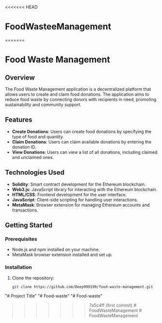 <<<<<<< HEAD
# FoodWasteeManagement
=======
# Food Waste Management

## Overview

The Food Waste Management application is a decentralized platform that allows users to create and claim food donations. The application aims to reduce food waste by connecting donors with recipients in need, promoting sustainability and community support.

## Features

- **Create Donations**: Users can create food donations by specifying the type of food and quantity.
- **Claim Donations**: Users can claim available donations by entering the donation ID.
- **View Donations**: Users can view a list of all donations, including claimed and unclaimed ones.

## Technologies Used

- **Solidity**: Smart contract development for the Ethereum blockchain.
- **Web3.js**: JavaScript library for interacting with the Ethereum blockchain.
- **HTML/CSS**: Frontend development for the user interface.
- **JavaScript**: Client-side scripting for handling user interactions.
- **MetaMask**: Browser extension for managing Ethereum accounts and transactions.

## Getting Started

### Prerequisites

- Node.js and npm installed on your machine.
- MetaMask browser extension installed and set up.

### Installation

1. Clone the repository:
   ```bash
   git clone https://github.com/Deep999199/food-waste-management.git
"# Project Title" 
"# Food-waste" 
"# Food-waste" 
>>>>>>> 7a5c4ff (first commit)
#   F o o d W a s t e M a n a g e m e n t  
 #   F o o d W a s t e M a n a g e m e n t  
 